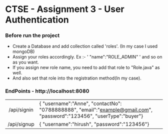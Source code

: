 # CTSE - Assignment 3 - User Authentication

### Before run the project
- Create a Database and add collection called 'roles'. (In my case I used mongoDB)
- Assign your roles accordingly. Ex :- ' "name":"ROLE_ADMIN" ' and so on as you want.
- If you assign new role name, you need to add that role to "Role.java" as well.
- And also set that role into the registration method(In my case).

### EndPoints -  http://localhost:8080

|       |       |
| :---: | :-- |
| /api/signin | { "username":"Anne", "contactNo": "0788888888", "email":"example@gmail.com", "password":"123456", "userType":"buyer"} |
| /api/signup | { "username":"hirush", "password":"123456"} | 

